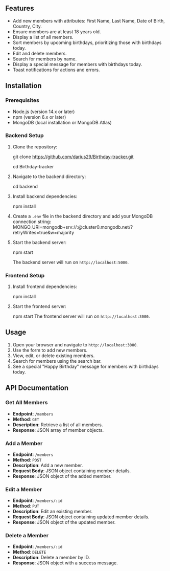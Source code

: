 ## Features

- Add new members with attributes: First Name, Last Name, Date of Birth, Country, City.
- Ensure members are at least 18 years old.
- Display a list of all members.
- Sort members by upcoming birthdays, prioritizing those with birthdays today.
- Edit and delete members.
- Search for members by name.
- Display a special message for members with birthdays today.
- Toast notifications for actions and errors.

## Installation

### Prerequisites

- Node.js (version 14.x or later)
- npm (version 6.x or later)
- MongoDB (local installation or MongoDB Atlas)

### Backend Setup

1. Clone the repository:

    git clone https://github.com/darius29/Birthday-tracker.git

    cd Birthday-tracker

2. Navigate to the backend directory:

    cd backend
   

3. Install backend dependencies:

    npm install

4. Create a `.env` file in the backend directory and add your MongoDB connection string:
    MONGO_URI=mongodb+srv://<username>:<password>@cluster0.mongodb.net/<dbname>?retryWrites=true&w=majority

5. Start the backend server:

    npm start

    The backend server will run on `http://localhost:5000`.


### Frontend Setup

1. Install frontend dependencies:

    npm install
2. Start the frontend server:

    npm start
    The frontend server will run on `http://localhost:3000`.

## Usage

1. Open your browser and navigate to `http://localhost:3000`.
2. Use the form to add new members.
3. View, edit, or delete existing members.
4. Search for members using the search bar.
5. See a special "Happy Birthday" message for members with birthdays today.

## API Documentation

### Get All Members

- **Endpoint**: `/members`
- **Method**: `GET`
- **Description**: Retrieve a list of all members.
- **Response**: JSON array of member objects.



### Add a Member

- **Endpoint**: `/members`
- **Method**: `POST`
- **Description**: Add a new member.
- **Request Body**: JSON object containing member details.
- **Response**: JSON object of the added member.

### Edit a Member

- **Endpoint**: `/members/:id`
- **Method**: `PUT`
- **Description**: Edit an existing member.
- **Request Body**: JSON object containing updated member details.
- **Response**: JSON object of the updated member.

### Delete a Member

- **Endpoint**: `/members/:id`
- **Method**: `DELETE`
- **Description**: Delete a member by ID.
- **Response**: JSON object with a success message.
